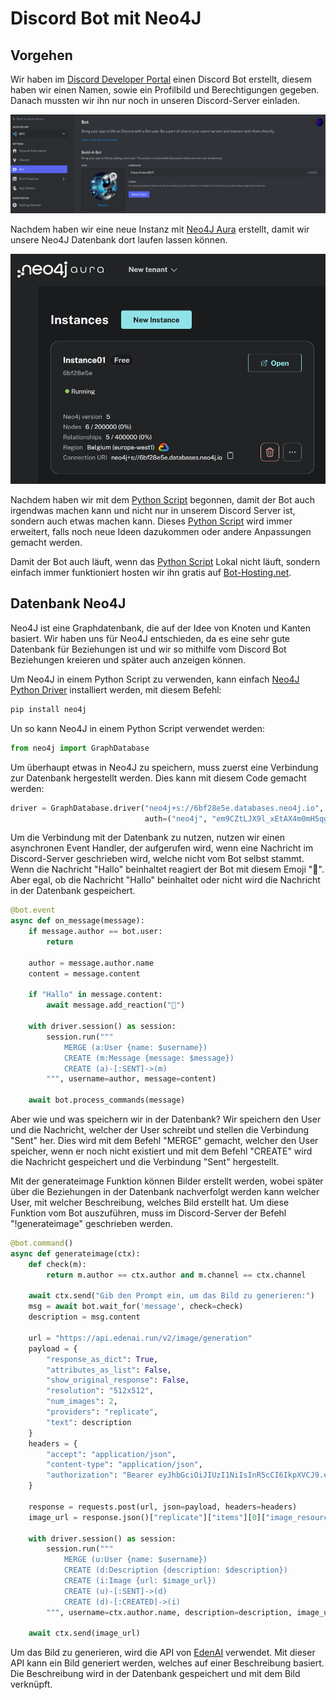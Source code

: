 # Discord Bot mit Neo4J

## Vorgehen

Wir haben im [Discord Developer Portal](https://discord.com/developers/docs/getting-started) einen Discord Bot erstellt, diesem haben wir einen Namen, sowie ein Profilbild und Berechtigungen gegeben. Danach mussten wir ihn nur noch in unseren Discord-Server einladen.

![Developer-Discord-Bot](./images/Developer-Discord-Bot.png)

Nachdem haben wir eine neue Instanz mit [Neo4J Aura](https://console.neo4j.io/) erstellt, damit wir unsere Neo4J Datenbank dort laufen lassen können.

![Neo4j-Aura-Instances](./images/Neo4j-Aura-Instances.png)

Nachdem haben wir mit dem [Python Script](discord-bot.py) begonnen, damit der Bot auch irgendwas machen kann und nicht nur in unserem Discord Server ist, sondern auch etwas machen kann. Dieses [Python Script](discord-bot.py) wird immer erweitert, falls noch neue Ideen dazukommen oder andere Anpassungen gemacht werden.

Damit der Bot auch läuft, wenn das [Python Script](discord-bot.py) Lokal nicht läuft, sondern einfach immer funktioniert hosten wir ihn gratis auf [Bot-Hosting.net](https://bot-hosting.net/?aff=720339805782671484).

## Datenbank Neo4J

Neo4J ist eine Graphdatenbank, die auf der Idee von Knoten und Kanten basiert. Wir haben uns für Neo4J entschieden, da es eine sehr gute Datenbank für Beziehungen ist und wir so mithilfe vom Discord Bot Beziehungen kreieren und später auch anzeigen können.

Um Neo4J in einem Python Script zu verwenden, kann einfach [Neo4J Python Driver](https://neo4j.com/developer/python/) installiert werden, mit diesem Befehl:

```bash
pip install neo4j
```

Un so kann Neo4J in einem Python Script verwendet werden:

```python
from neo4j import GraphDatabase 
``` 

Um überhaupt etwas in Neo4J zu speichern, muss zuerst eine Verbindung zur Datenbank hergestellt werden. Dies kann mit diesem Code gemacht werden:

```python
driver = GraphDatabase.driver("neo4j+s://6bf28e5e.databases.neo4j.io",
                              auth=("neo4j", "em9CZtLJX9l_xEtAX4m0mH5qg9h8lkzwpQuOwBq2Hig"))
``` 

Um die Verbindung mit der Datenbank zu nutzen, nutzen wir einen asynchronen Event Handler, der aufgerufen wird, wenn eine Nachricht im Discord-Server geschrieben wird, welche nicht vom Bot selbst stammt. Wenn die Nachricht "Hallo" beinhaltet reagiert der Bot mit diesem Emoji "👋". Aber egal, ob die Nachricht "Hallo" beinhaltet oder nicht wird die Nachricht in der Datenbank gespeichert.

```python
@bot.event
async def on_message(message):
    if message.author == bot.user:
        return

    author = message.author.name
    content = message.content

    if "Hallo" in message.content:
        await message.add_reaction("👋")

    with driver.session() as session:
        session.run("""
            MERGE (a:User {name: $username})
            CREATE (m:Message {message: $message})
            CREATE (a)-[:SENT]->(m)
        """, username=author, message=content)

    await bot.process_commands(message)
``` 
Aber wie und was speichern wir in der Datenbank? Wir speichern den User und die Nachricht, welcher der User schreibt und stellen die Verbindung "Sent" her. Dies wird mit dem Befehl "MERGE" gemacht, welcher den User speicher, wenn er noch nicht existiert und mit dem Befehl "CREATE" wird die Nachricht gespeichert und die Verbindung "Sent" hergestellt.

Mit der generateimage Funktion können Bilder erstellt werden, wobei später über die Beziehungen in der Datenbank nachverfolgt werden kann welcher User, mit welcher Beschreibung, welches Bild erstellt hat. Um diese Funktion vom Bot auszuführen, muss im Discord-Server der Befehl "!generateimage" geschrieben werden.

```python
@bot.command()
async def generateimage(ctx):
    def check(m):
        return m.author == ctx.author and m.channel == ctx.channel

    await ctx.send("Gib den Prompt ein, um das Bild zu generieren:")
    msg = await bot.wait_for('message', check=check)
    description = msg.content

    url = "https://api.edenai.run/v2/image/generation"
    payload = {
        "response_as_dict": True,
        "attributes_as_list": False,
        "show_original_response": False,
        "resolution": "512x512",
        "num_images": 2,
        "providers": "replicate",
        "text": description
    }
    headers = {
        "accept": "application/json",
        "content-type": "application/json",
        "authorization": "Bearer eyJhbGciOiJIUzI1NiIsInR5cCI6IkpXVCJ9.eyJ1c2VyX2lkIjoiM2U1MjQ1ODgtZDI5ZS00ZDhiLTljZDItODRlMTRkOTEwMDFiIiwidHlwZSI6ImFwaV90b2tlbiJ9.872nbP_BksM4IV-dkFlL1TSmVjBCg2oIyvgmYbdjssI"
    }

    response = requests.post(url, json=payload, headers=headers)
    image_url = response.json()["replicate"]["items"][0]["image_resource_url"]

    with driver.session() as session:
        session.run("""
            MERGE (u:User {name: $username})
            CREATE (d:Description {description: $description})
            CREATE (i:Image {url: $image_url})
            CREATE (u)-[:SENT]->(d)
            CREATE (d)-[:CREATED]->(i)
        """, username=ctx.author.name, description=description, image_url=image_url)

    await ctx.send(image_url)
```

Um das Bild zu generieren, wird die API von [EdenAI](https://www.edenai.run/) verwendet. Mit dieser API kann ein Bild generiert werden, welches auf einer Beschreibung basiert. Die Beschreibung wird in der Datenbank gespeichert und mit dem Bild verknüpft.